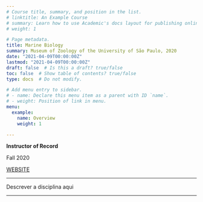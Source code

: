 ```yaml
---
# Course title, summary, and position in the list.
# linktitle: An Example Course
# summary: Learn how to use Academic's docs layout for publishing online courses, software documentation, and tutorials.
# weight: 1

# Page metadata.
title: Marine Biology
summary: Museum of Zoology of the University of São Paulo, 2020
date: "2021-04-09T00:00:00Z"
lastmod: "2021-04-09T00:00:00Z"
draft: false  # Is this a draft? true/false
toc: false  # Show table of contents? true/false
type: docs  # Do not modify.

# Add menu entry to sidebar.
# - name: Declare this menu item as a parent with ID `name`.
# - weight: Position of link in menu.
menu:
  example:
    name: Overview
    weight: 1

---
```

**Instructor of Record**

Fall 2020

[WEBSITE](https://www.mz.usp.br)

---

Descrever a disciplina aqui

---

